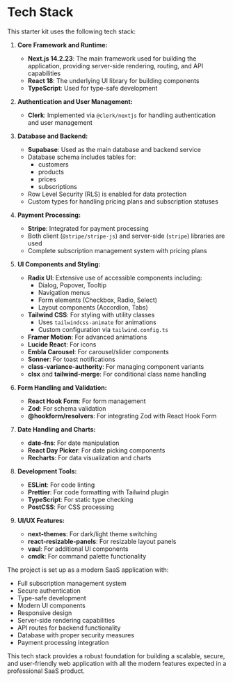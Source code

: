 # Tech Stack

This starter kit uses the following tech stack:

1. **Core Framework and Runtime:**
   - **Next.js 14.2.23**: The main framework used for building the application, providing server-side rendering, routing, and API capabilities
   - **React 18**: The underlying UI library for building components
   - **TypeScript**: Used for type-safe development

2. **Authentication and User Management:**
   - **Clerk**: Implemented via `@clerk/nextjs` for handling authentication and user management

3. **Database and Backend:**
   - **Supabase**: Used as the main database and backend service
   - Database schema includes tables for:
     - customers
     - products
     - prices
     - subscriptions
   - Row Level Security (RLS) is enabled for data protection
   - Custom types for handling pricing plans and subscription statuses

4. **Payment Processing:**
   - **Stripe**: Integrated for payment processing
   - Both client (`@stripe/stripe-js`) and server-side (`stripe`) libraries are used
   - Complete subscription management system with pricing plans

5. **UI Components and Styling:**
   - **Radix UI**: Extensive use of accessible components including:
     - Dialog, Popover, Tooltip
     - Navigation menus
     - Form elements (Checkbox, Radio, Select)
     - Layout components (Accordion, Tabs)
   - **Tailwind CSS**: For styling with utility classes
     - Uses `tailwindcss-animate` for animations
     - Custom configuration via `tailwind.config.ts`
   - **Framer Motion**: For advanced animations
   - **Lucide React**: For icons
   - **Embla Carousel**: For carousel/slider components
   - **Sonner**: For toast notifications
   - **class-variance-authority**: For managing component variants
   - **clsx** and **tailwind-merge**: For conditional class name handling

6. **Form Handling and Validation:**
   - **React Hook Form**: For form management
   - **Zod**: For schema validation
   - **@hookform/resolvers**: For integrating Zod with React Hook Form

7. **Date Handling and Charts:**
   - **date-fns**: For date manipulation
   - **React Day Picker**: For date picking components
   - **Recharts**: For data visualization and charts

8. **Development Tools:**
   - **ESLint**: For code linting
   - **Prettier**: For code formatting with Tailwind plugin
   - **TypeScript**: For static type checking
   - **PostCSS**: For CSS processing

9. **UI/UX Features:**
   - **next-themes**: For dark/light theme switching
   - **react-resizable-panels**: For resizable layout panels
   - **vaul**: For additional UI components
   - **cmdk**: For command palette functionality

The project is set up as a modern SaaS application with:
- Full subscription management system
- Secure authentication
- Type-safe development
- Modern UI components
- Responsive design
- Server-side rendering capabilities
- API routes for backend functionality
- Database with proper security measures
- Payment processing integration

This tech stack provides a robust foundation for building a scalable, secure, and user-friendly web application with all the modern features expected in a professional SaaS product.
